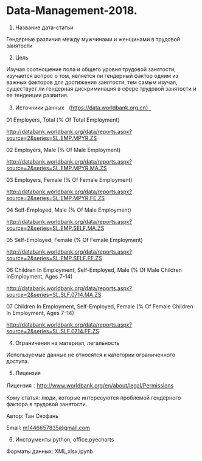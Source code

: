 # Data-Management-2018.

1. Название дата-статьи 

Гендерные различия между мужчинами и женщинами в трудовой занятости




2. Цель 

Изучая соотношение пола и общего уровня трудовой занятости, изучается вопрос о том, является ли гендерный фактор одним из важных факторов для достижения занятости, тем самым изучая, существует ли гендерная дискриминация в сфере трудовой занятости и ее тенденции развития.




3. Источники данных （https://data.worldbank.org.cn）


01 
Employers, Total (% Of Total Employment)

http://databank.worldbank.org/data/reports.aspx?source=2&series=SL.EMP.MPYR.ZS

02
Employers, Male (% Of Male Employment)

http://databank.worldbank.org/data/reports.aspx?source=2&series=SL.EMP.MPYR.MA.ZS

03
Employers, Female (% Of Female Employment)

http://databank.worldbank.org/data/reports.aspx?source=2&series=SL.EMP.MPYR.FE.ZS

04
Self-Employed, Male (% Of Male Employment)

http://databank.worldbank.org/data/reports.aspx?source=2&series=SL.EMP.SELF.MA.ZS

05
Self-Employed, Female (% Of Female Employment)

http://databank.worldbank.org/data/reports.aspx?source=2&series=SL.EMP.SELF.FE.ZS

06
Children In Employment, Self-Employed, Male (% Of Male Children InEmployment, Ages 7-14)

http://databank.worldbank.org/data/reports.aspx?source=2&series=SL.SLF.0714.MA.ZS

07
Children In Employment, Self-Employed, Female (% Of Female Children In Employment, Ages 7-14)

http://databank.worldbank.org/data/reports.aspx?source=2&series=SL.SLF.0714.FE.ZS




4. Ограничения на материал, легальность

Используемые данные не относятся к категории ограниченного доступа.




5. Лицензия

Лицензия：http://www.worldbank.org/en/about/legal/Permissions

Кому статья: люди, которые интересуются проблемой гендерного фактора в трудовой занятости.

Автор: Тан Сяофань

Email: m1446657835@gmail.com




6. Инструменты:python, office,pyecharts


Форматы данных: XML,xlsx,ipynb




